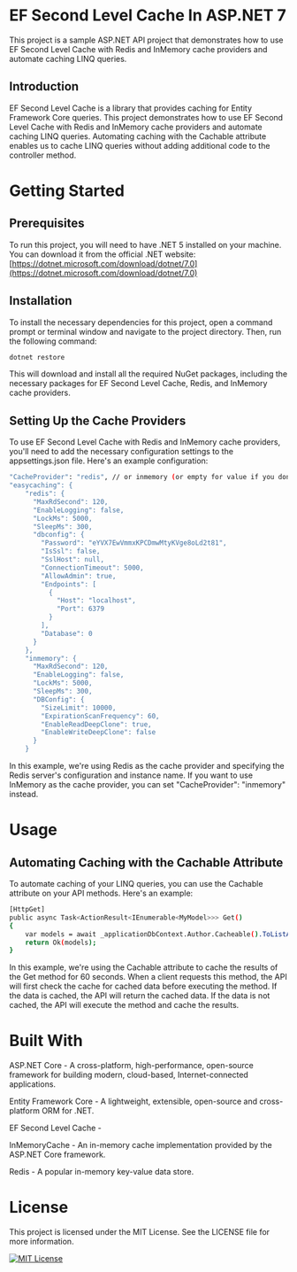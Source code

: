 # EF Second Level Cache In ASP.NET 7
This project is a sample ASP.NET API project that demonstrates how to use EF Second Level Cache with Redis and InMemory cache providers and automate caching LINQ queries.

## Introduction
EF Second Level Cache is a library that provides caching for Entity Framework Core queries. This project demonstrates how to use EF Second Level Cache with Redis and InMemory cache providers and automate caching LINQ queries. Automating caching with the Cachable attribute enables us to cache LINQ queries without adding additional code to the controller method.

# Getting Started
## Prerequisites
To run this project, you will need to have .NET 5 installed on your machine. You can download it from the official .NET website: [https://dotnet.microsoft.com/download/dotnet/7.0](https://dotnet.microsoft.com/download/dotnet/7.0)

## Installation
To install the necessary dependencies for this project, open a command prompt or terminal window and navigate to the project directory. Then, run the following command:

```bash
dotnet restore
```

This will download and install all the required NuGet packages, including the necessary packages for EF Second Level Cache, Redis, and InMemory cache providers.

## Setting Up the Cache Providers
To use EF Second Level Cache with Redis and InMemory cache providers, you'll need to add the necessary configuration settings to the appsettings.json file. Here's an example configuration:

```bash
"CacheProvider": "redis", // or inmemory (or empty for value if you don't want to using cache provider)
"easycaching": {
    "redis": {
      "MaxRdSecond": 120,
      "EnableLogging": false,
      "LockMs": 5000,
      "SleepMs": 300,
      "dbconfig": {
        "Password": "eYVX7EwVmmxKPCDmwMtyKVge8oLd2t81",
        "IsSsl": false,
        "SslHost": null,
        "ConnectionTimeout": 5000,
        "AllowAdmin": true,
        "Endpoints": [
          {
            "Host": "localhost",
            "Port": 6379
          }
        ],
        "Database": 0
      }
    },
    "inmemory": {
      "MaxRdSecond": 120,
      "EnableLogging": false,
      "LockMs": 5000,
      "SleepMs": 300,
      "DBConfig": {
        "SizeLimit": 10000,
        "ExpirationScanFrequency": 60,
        "EnableReadDeepClone": true,
        "EnableWriteDeepClone": false
      }
    }
```

In this example, we're using Redis as the cache provider and specifying the Redis server's configuration and instance name. If you want to use InMemory as the cache provider, you can set "CacheProvider": "inmemory" instead.

# Usage
## Automating Caching with the Cachable Attribute
To automate caching of your LINQ queries, you can use the Cachable attribute on your API methods. Here's an example:

```bash
[HttpGet]
public async Task<ActionResult<IEnumerable<MyModel>>> Get()
{
    var models = await _applicationDbContext.Author.Cacheable().ToListAsync();
    return Ok(models);
}
```

In this example, we're using the Cachable attribute to cache the results of the Get method for 60 seconds. When a client requests this method, the API will first check the cache for cached data before executing the method. If the data is cached, the API will return the cached data. If the data is not cached, the API will execute the method and cache the results.

# Built With
ASP.NET Core - A cross-platform, high-performance, open-source framework for building modern, cloud-based, Internet-connected applications.

Entity Framework Core - A lightweight, extensible, open-source and cross-platform ORM for .NET.

EF Second Level Cache - 

InMemoryCache - An in-memory cache implementation provided by the ASP.NET Core framework.

Redis - A popular in-memory key-value data store.


# License
This project is licensed under the MIT License. See the LICENSE file for more information.

[![MIT License](https://img.shields.io/badge/License-MIT-green.svg)](https://choosealicense.com/licenses/mit/)
